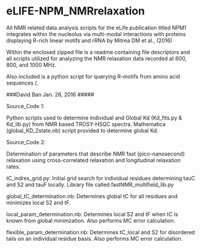 # eLIFE-NPM_NMRrelaxation
All NMR related data analysis scripts for the eLife publication titled NPM1 integrates within the nucleolus via multi-modal interactions with proteins displaying R-rich linear motifs and rRNA by Mitrea DM et al., (2016)

Within the enclosed zipped file is a readme containing file descriptors and all scripts utilized for analyzing the NMR relaxation data recorded at 600, 800, and 1000 MHz. 

Also included is a python script for querying R-motifs from amino acid sequences (.

###David Ban  Jan. 26, 2016 #####

Source_Code 1:

Python scripts used to determine individual and Global Kd (Kd_fits.py & Kd_lib.py) from NMR based TROSY-HSQC spectra.
Mathematica (global_KD_2state.nb) script provided to determine global Kd. 

Source_Code 2:

Determination of parameters that describe NMR fast (pico-nanosecond) relaxation using cross-correlated relaxation
and longitudinal relaxation rates. 

tC_indres_grid.py:  Initial grid search for individual residues determining tauC and S2 and tauF locally.
Library file called fastNMR_multifield_lib.py

global_tC_determination.nb:  Determines global tC for all residues and minimizes local S2 and tF.

local_param_determination.nb:  Determines local S2 and tF when tC is known from global minimzation.  Also performs MC error calculation.

flexible_param_determination.nb:  Determines tC_local and S2 for disordered tails on an individual residue basis.  Also performs MC error calculation.
